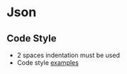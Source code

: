 # Json

## Code Style

- 2 spaces indentation must be used
- Code style [examples](./CodeStyle.json)
